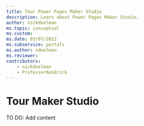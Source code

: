 ```yaml
---
title: Tour Power Pages Maker Studio
description: Learn about Power Pages Maker Studio.
author: nickdoelman
ms.topic: conceptual
ms.custom: 
ms.date: 03/07/2022
ms.subservice: portals
ms.author: ndoelman
ms.reviewer:
contributors:
    - nickdoelman
    - ProfessorKendrick
---
```


# Tour Maker Studio

TO DO: Add content




